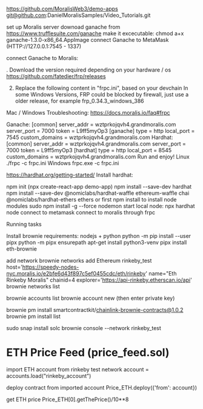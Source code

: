 https://github.com/MoralisWeb3/demo-apps
git@github.com:DanielMoralisSamples/Video_Tutorials.git

set up Moralis server
downoad ganache from https://www.trufflesuite.com/ganache
make it excecutable:
chmod a+x ganache-1.3.0-x86_64.AppImage
connect Ganache to MetaMask (HTTP://127.0.0.1:7545 - 1337)


connect Ganache to Moralis:

. Download the version required depending on your hardware / os
https://github.com/fatedier/frp/releases

2. Replace the following content in "frpc.ini", based on your devchain
In some Windows Versions, FRP could be blocked by firewall, just use a older release, for example frp_0.34.3_windows_386

Mac / Windows Troubleshooting: https://docs.moralis.io/faq#frpc


Ganache:
[common]
  server_addr = wztprkojqvh4.grandmoralis.com
  server_port = 7000
  token = L9ff5myOp3
[ganache]
  type = http
  local_port = 7545
  custom_domains = wztprkojqvh4.grandmoralis.com
Hardhat:
[common]
  server_addr = wztprkojqvh4.grandmoralis.com
  server_port = 7000
  token = L9ff5myOp3
[hardhat]
  type = http
  local_port = 8545
  custom_domains = wztprkojqvh4.grandmoralis.com
Run and enjoy!
 Linux
./frpc -c frpc.ini
 Windows
frpc.exe -c frpc.ini


https://hardhat.org/getting-started/
Install hardhat:

npm init (npx create-react-app demo-app)
npm install --save-dev hardhat
npm install --save-dev @nomiclabs/hardhat-waffle ethereum-waffle chai @nomiclabs/hardhat-ethers ethers
or
first npm install to install node modules
sudo npm install -g --force nodemon
start local node:
npx hardhat node
connect to metamask
connect to moralis through frpc

Running tasks


Install brownie
requirements: nodejs + python
python -m pip install --user pipx
python -m pipx ensurepath
apt-get install python3-venv
pipx install eth-brownie

add network
brownie networks add Ethereum rinkeby_test host='https://speedy-nodes-nyc.moralis.io/e2bfe6d43f897c5ef0455cdc/eth/rinkeby' name="Eth Rinkeby Moralis" chainid=4 explorer='https://api-rinkeby.etherscan.io/api'
brownie networks list

brownie accounts list
brownie account new <id> (then enter private key)

brownie pm install smartcontractkit/chainlink-brownie-contracts@1.0.2
brownie pm install list

sudo snap install solc
brownie console --network rinkeby_test

# ETH Price Feed (price_feed.sol)
import ETH account from rinkeby test network
account = accounts.load("rinkeby_account")

deploy contract from imported account
Price_ETH.deploy({'from': account})

get ETH price
Price_ETH[0].getThePrice()/10**8